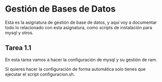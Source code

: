 # Gestión de Bases de Datos
Esta es la asignatura de gestión de base de datos, y aquí voy a documentar todo lo relacionado con esta asignatura, como scripts de instalación para mysql y otros.

## Tarea 1.1
En esta tarea vamos a hacer la configuración de mysql y su gestión de ram.  

Si quieres hacer la configuración de forma automática solo tienes que ejecutar el script configuracion.sh.